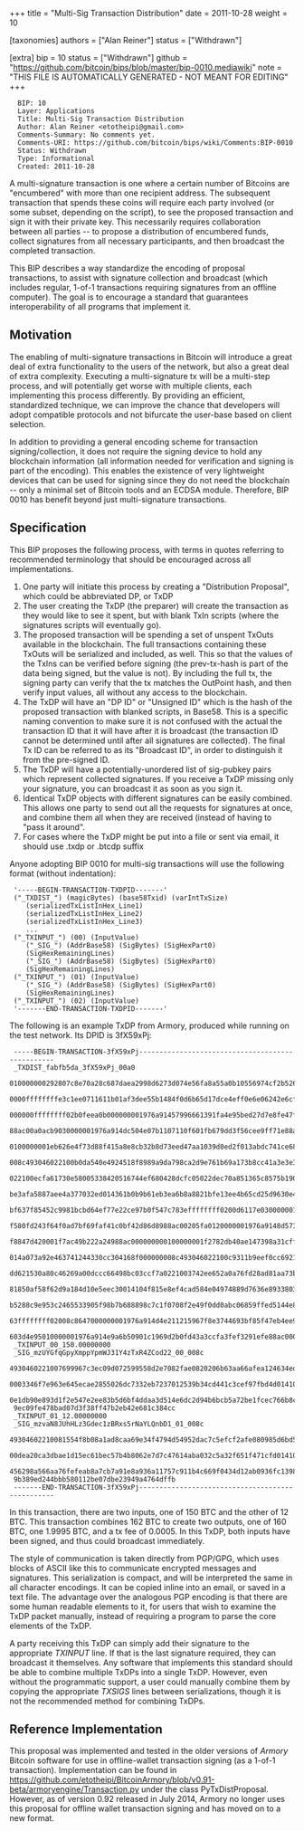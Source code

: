 
+++
title = "Multi-Sig Transaction Distribution"
date = 2011-10-28
weight = 10

[taxonomies]
authors = ["Alan Reiner"]
status = ["Withdrawn"]

[extra]
bip = 10
status = ["Withdrawn"]
github = "https://github.com/bitcoin/bips/blob/master/bip-0010.mediawiki"
note = "THIS FILE IS AUTOMATICALLY GENERATED - NOT MEANT FOR EDITING"
+++

```
  BIP: 10
  Layer: Applications
  Title: Multi-Sig Transaction Distribution
  Author: Alan Reiner <etotheipi@gmail.com>
  Comments-Summary: No comments yet.
  Comments-URI: https://github.com/bitcoin/bips/wiki/Comments:BIP-0010
  Status: Withdrawn
  Type: Informational
  Created: 2011-10-28
```

A multi-signature transaction is one where a certain number of Bitcoins are "encumbered" with more than one recipient address.  The subsequent transaction that spends these coins will require each party involved (or some subset, depending on the script), to see the proposed transaction and sign it with their private key.  This necessarily requires collaboration between all parties -- to propose a distribution of encumbered funds, collect signatures from all necessary participants, and then broadcast the completed transaction.

This BIP describes a way standardize the encoding of proposal transactions, to assist with signature collection and broadcast (which includes regular, 1-of-1 transactions requiring signatures from an offline computer).  The goal is to encourage a standard that guarantees interoperability of all programs that implement it.


<h2>Motivation</h2>


The enabling of multi-signature transactions in Bitcoin will introduce a great deal of extra functionality to the users of the network, but also a great deal of extra complexity.  Executing a multi-signature tx will be a multi-step process, and will potentially get worse with multiple clients, each implementing this process differently.  By providing an efficient, standardized technique, we can improve the chance that developers will adopt compatible protocols and not bifurcate the user-base based on client selection.

In addition to providing a general encoding scheme for transaction signing/collection, it does not require the signing device to hold any blockchain information (all information needed for verification and signing is part of the encoding).  This enables the existence of very lightweight devices that can be used for signing since they do not need the blockchain -- only a minimal set of Bitcoin tools and an ECDSA module.  Therefore, BIP 0010 has benefit beyond just multi-signature transactions.

<h2>Specification</h2>


This BIP proposes the following process, with terms in quotes referring to recommended terminology that should be encouraged across all implementations.

1.   One party will initiate this process by creating a "Distribution Proposal", which could be abbreviated DP, or TxDP
1.   The user creating the TxDP (the preparer) will create the transaction as they would like to see it spent, but with blank TxIn scripts (where the signatures scripts will eventually go).
1.   The proposed transaction will be spending a set of unspent TxOuts available in the blockchain.  The full transactions containing these TxOuts will be serialized and included, as well.  This so that the values of the TxIns can be verified before signing (the prev-tx-hash is part of the data being signed, but the value is not).  By including the full tx, the signing party can verify that the tx matches the OutPoint hash, and then verify input values, all without any access to the blockchain.
1.   The TxDP will have an "DP ID" or "Unsigned ID" which is the hash of the proposed transaction with blanked scripts, in Base58.  This is a specific naming convention to make sure it is not confused with the actual the transaction ID that it will have after it is broadcast (the transaction ID cannot be determined until after all signatures are collected).  The final Tx ID can be referred to as its "Broadcast ID", in order to distinguish it from the pre-signed ID.
1.   The TxDP will have a potentially-unordered list of sig-pubkey pairs which represent collected signatures.  If you receive a TxDP missing only your signature, you can broadcast it as soon as you sign it.
1.   Identical TxDP objects with different signatures can be easily combined.  This allows one party to send out all the requests for signatures at once, and combine them all when they are received (instead of having to "pass it around".
1.   For cases where the TxDP might be put into a file or sent via email, it should use .txdp or .btcdp suffix


Anyone adopting BIP 0010 for multi-sig transactions will use the following format (without indentation):

```
 '-----BEGIN-TRANSACTION-TXDPID-------'
 ("_TXDIST_") (magicBytes) (base58Txid) (varIntTxSize)
    (serializedTxListInHex_Line1)
    (serializedTxListInHex_Line2)
    (serializedTxListInHex_Line3)
    ...
 ("_TXINPUT_") (00) (InputValue)
    ("_SIG_") (AddrBase58) (SigBytes) (SigHexPart0)
    (SigHexRemainingLines)
    ("_SIG_") (AddrBase58) (SigBytes) (SigHexPart0)
    (SigHexRemainingLines)
 ("_TXINPUT_") (01) (InputValue)
    ("_SIG_") (AddrBase58) (SigBytes) (SigHexPart0)
    (SigHexRemainingLines)
 ("_TXINPUT_") (02) (InputValue)
 '-------END-TRANSACTION-TXDPID-------'
```

The following is an example TxDP from Armory, produced while running on the test network.  Its DPID is 3fX59xPj:

```
 -----BEGIN-TRANSACTION-3fX59xPj-------------------------------------------------
 _TXDIST_fabfb5da_3fX59xPj_00a0
 010000000292807c8e70a28c687daea2998d6273d074e56fa8a55a0b10556974cf2b526e61000000
 0000ffffffffe3c1ee0711611b01af3dee55b1484f0d6b65d17dce4eff0e6e06242e6cf457e10000
 000000ffffffff02b0feea0b000000001976a91457996661391fa4e95bed27d7e8fe47f47cb8e428
 88ac00a0acb9030000001976a914dc504e07b1107110f601fb679dd3f56cee9ff71e88ac00000000
 0100000001eb626e4f73d88f415a8e8cb32b8d73eed47aa1039d0ed2f013abdc741ce6828c010000
 008c493046022100b0da540e4924518f8989a9da798ca2d9e761b69a173b8cc41a3e3e3c6d77cd50
 022100ecfa61730e58005338420516744ef680428dcfc05022dec70a851365c8575b190141042dc5
 be3afa5887aee4a377032ed014361b0b9b61eb3ea6b8a8821bfe13ee4b65cd25d9630e4f227a53e8
 bf637f85452c9981bcbd64ef77e22ce97b0f547c783effffffff0200d6117e030000001976a914cf
 f580fd243f64f0ad7bf69faf41c0bf42d86d8988ac00205fa0120000001976a9148d573ef6984fd9
 f8847d420001f7ac49b222a24988ac000000000100000001f2782db40ae147398a31cff9c7cc3423
 014a073a92e463741244330cc304168f000000008c493046022100c9311b9eef0cc69219cb96838f
 dd621530a80c46269a00dccc66498bc03ccf7a0221003742ee652a0a76fd28ad81aa73bb7f7a0a6a
 81850af58f62d9a184d10e5eec30014104f815e8ef4cad584e04974889d7636e8933803d2e72991d
 b5288c9e953c2465533905f98b7b688898c7c1f0708f2e49f0dd0abc06859ffed5144e8a1018a4e8
 63ffffffff02008c8647000000001976a914d4e211215967f8e3744693bf85f47eb4ee9567fc88ac
 603d4e95010000001976a914e9a6b50901c1969d2b0fd43a3ccfa3fef3291efe88ac00000000
 _TXINPUT_00_150.00000000
 _SIG_mzUYGfqGpyXmppYpmWJ31Y4zTxR4ZCod22_00_008c
 4930460221007699967c3ec09d072599558d2e7082fae0820206b63aa66afea124634ed11a080221
 0003346f7e963e645ecae2855026dc7332eb7237012539b34cd441c3cef97fbd4d01410497d5e1a0
 0e1db90e893d1f2e547e2ee83b5d6bf4ddaa3d514e6dc2d94b6bcb5a72be1fcec766b8c382502caa
 9ec09fe478bad07d3f38ff47b2eb42e681c384cc
 _TXINPUT_01_12.00000000
 _SIG_mzvaN8JUhHLz3Gdec1zBRxs5rNaYLQnbD1_01_008c
 49304602210081554f8b08a1ad8caa69e34f4794d54952dac7c5efcf2afe080985d6bd5b00770221
 00dea20ca3dbae1d15ec61bec57b4b8062e7d7c47614aba032c5a32f651f471cfd014104c30936d2
 456298a566aa76fefeab8a7cb7a91e8a936a11757c911b4c669f0434d12ab0936fc13986b156156f
 9b389ed244bbb580112be07dbe23949a4764dffb
 -------END-TRANSACTION-3fX59xPj-------------------------------------------------
```

In this transaction, there are two inputs, one of 150 BTC and the other of 12 BTC.  This transaction combines 162 BTC to create two outputs, one of 160 BTC, one 1.9995 BTC, and a tx fee of 0.0005.  In this TxDP, both inputs have been signed, and thus could broadcast immediately.

The style of communication is taken directly from PGP/GPG, which uses blocks of ASCII like this to communicate encrypted messages and signatures.  This serialization is compact, and will be interpreted the same in all character encodings.  It can be copied inline into an email, or saved in a text file.  The advantage over the analogous PGP encoding is that there are some human readable elements to it, for users that wish to examine the TxDP packet manually, instead of requiring a program to parse the core elements of the TxDP.

A party receiving this TxDP can simply add their signature to the appropriate _TXINPUT_ line.  If that is the last signature required, they can broadcast it themselves.  Any software that implements this standard should be able to combine multiple TxDPs into a single TxDP.  However, even without the programmatic support, a user could manually combine them by copying the appropriate _TXSIGS_ lines between serializations, though it is not the recommended method for combining TxDPs.

<h2> Reference Implementation </h2>


This proposal was implemented and tested in the older versions of _Armory_ Bitcoin software for use in offline-wallet transaction signing (as a 1-of-1 transaction). Implementation can be found in https://github.com/etotheipi/BitcoinArmory/blob/v0.91-beta/armoryengine/Transaction.py under the class PyTxDistProposal. However, as of version 0.92 released in July 2014, Armory no longer uses this proposal for offline wallet transaction signing and has moved on to a new format.
